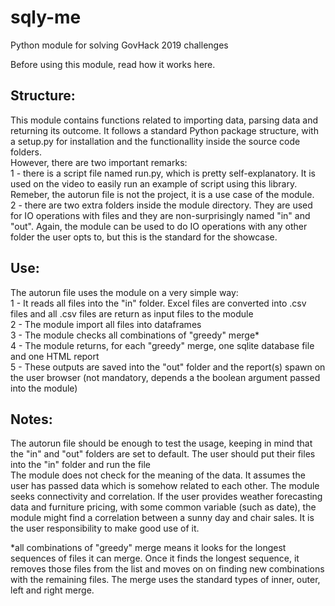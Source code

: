 # sqly-me
 Python module for solving GovHack 2019 challenges

Before using this module, read how it works here.

## Structure:
This module contains functions related to importing data, parsing data and returning its outcome. It follows a standard Python package structure, with a setup.py for installation and the functionallity inside the source code folders.  
However, there are two important remarks:  
 1 - there is a script file named run.py, which is pretty self-explanatory. It is used on the video to easily run an example of script using this library. Remeber, the autorun file is not the project, it is a use case of the module.  
 2 - there are two extra folders inside the module directory. They are used for IO operations with files and they are non-surprisingly named "in" and "out". Again, the module can be used to do IO operations with any other folder the user opts to, but this is the standard for the showcase.  
 
## Use:
 The autorun file uses the module on a very simple way:  
  1 - It reads all files into the "in" folder. Excel files are converted into .csv files and all .csv files are return as input files to the module  
  2 - The module import all files into dataframes  
  3 - The module checks all combinations of "greedy" merge*  
  4 - The module returns, for each "greedy" merge, one sqlite database file and one HTML report  
  5 - These outputs are saved into the "out" folder and the report(s) spawn on the user browser (not mandatory, depends a the boolean argument passed into the module)  
  
## Notes:
 The autorun file should be enough to test the usage, keeping in mind that the "in" and "out" folders are set to default. The user should put their files into the "in" folder and run the file  
 The module does not check for the meaning of the data. It assumes the user has passed data which is somehow related to each other. The module seeks connectivity and correlation. If the user provides weather forecasting data and furniture pricing, with some common variable (such as date), the module might find a correlation between a sunny day and chair sales. It is the user responsibility to make good use of it.  
 
 
 *all combinations of "greedy" merge means it looks for the longest sequences of files it can merge. Once it finds the longest sequence, it removes those files from the list and moves on on finding new combinations with the remaining files. The merge uses the standard types of inner, outer, left and right merge.
